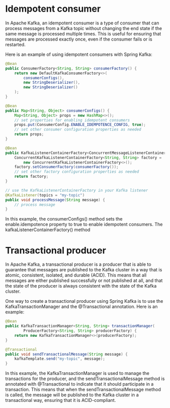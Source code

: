 # Idempotent consumer
In Apache Kafka, an idempotent consumer is a type of consumer that can process messages from a Kafka topic without changing the end state if the same message is processed multiple times. This is useful for ensuring that messages are processed exactly once, even if the consumer fails or is restarted.

Here is an example of using idempotent consumers with Spring Kafka:

```java
@Bean
public ConsumerFactory<String, String> consumerFactory() {
    return new DefaultKafkaConsumerFactory<>(
        consumerConfigs(),
        new StringDeserializer(),
        new StringDeserializer()
    );
}

@Bean
public Map<String, Object> consumerConfigs() {
    Map<String, Object> props = new HashMap<>();
    // set properties for enabling idempotent consumers
    props.put(ConsumerConfig.ENABLE_IDEMPOTENCE_CONFIG, true);
    // set other consumer configuration properties as needed
    return props;
}

@Bean
public KafkaListenerContainerFactory<ConcurrentMessageListenerContainer<String, String>> kafkaListenerContainerFactory() {
    ConcurrentKafkaListenerContainerFactory<String, String> factory =
        new ConcurrentKafkaListenerContainerFactory<>();
    factory.setConsumerFactory(consumerFactory());
    // set other factory configuration properties as needed
    return factory;
}

// use the KafkaListenerContainerFactory in your Kafka listener
@KafkaListener(topics = "my-topic")
public void processMessage(String message) {
    // process message
}
```

In this example, the consumerConfigs() method sets the enable.idempotence property to true to enable idempotent consumers. The kafkaListenerContainerFactory() method



# Transactional producer

In Apache Kafka, a transactional producer is a producer that is able to guarantee that messages are published to the Kafka cluster in a way that is atomic, consistent, isolated, and durable (ACID). This means that all messages are either published successfully or not published at all, and that the state of the producer is always consistent with the state of the Kafka cluster.

One way to create a transactional producer using Spring Kafka is to use the KafkaTransactionManager and the @Transactional annotation. Here is an example:

```java
@Bean
public KafkaTransactionManager<String, String> transactionManager(
        ProducerFactory<String, String> producerFactory) {
    return new KafkaTransactionManager<>(producerFactory);
}

@Transactional
public void sendTransactionalMessage(String message) {
    kafkaTemplate.send("my-topic", message);
}
```

In this example, the KafkaTransactionManager is used to manage the transactions for the producer, and the sendTransactionalMessage method is annotated with @Transactional to indicate that it should participate in a transaction. This means that when the sendTransactionalMessage method is called, the message will be published to the Kafka cluster in a transactional way, ensuring that it is ACID-compliant.

